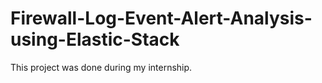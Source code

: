 # Firewall-Log-Event-Alert-Analysis-using-Elastic-Stack
This project was done during my internship.
